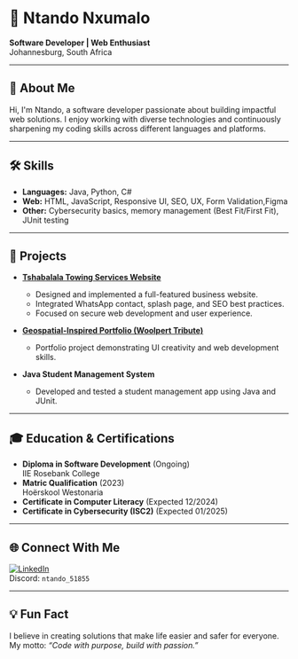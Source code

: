 # 👾 Ntando Nxumalo

**Software Developer | Web Enthusiast**  
Johannesburg, South Africa

---

## 👋 About Me

Hi, I'm Ntando, a software developer passionate about building impactful web solutions. I enjoy working with diverse technologies and continuously sharpening my coding skills across different languages and platforms.

---

## 🛠️ Skills

- **Languages:** Java, Python, C#
- **Web:** HTML, JavaScript, Responsive UI, SEO, UX, Form Validation,Figma
- **Other:** Cybersecurity basics, memory management (Best Fit/First Fit), JUnit testing

---

## 🚀 Projects

- **[Tshabalala Towing Services Website](https://tshabalala-towing-services.netlify.app/)**
  - Designed and implemented a full-featured business website.
  - Integrated WhatsApp contact, splash page, and SEO best practices.
  - Focused on secure web development and user experience.

- **[Geospatial-Inspired Portfolio (Woolpert Tribute)](https://woolpert39.netlify.app)**
  - Portfolio project demonstrating UI creativity and web development skills.

- **Java Student Management System**
  - Developed and tested a student management app using Java and JUnit.

---

## 🎓 Education & Certifications

- **Diploma in Software Development** (Ongoing)  
  IIE Rosebank College
- **Matric Qualification** (2023)  
  Hoërskool Westonaria
- **Certificate in Computer Literacy** (Expected 12/2024)
- **Certificate in Cybersecurity (ISC2)** (Expected 01/2025)

---

## 🌐 Connect With Me

[![LinkedIn](https://img.shields.io/badge/LinkedIn-ntando--nxumalo-0077B5?style=flat-square&logo=linkedin)](https://www.linkedin.com/in/ntando-nxumalo-56a040371)  
Discord: `ntando_51855`

---

## 💡 Fun Fact

I believe in creating solutions that make life easier and safer for everyone. My motto: _“Code with purpose, build with passion.”_
